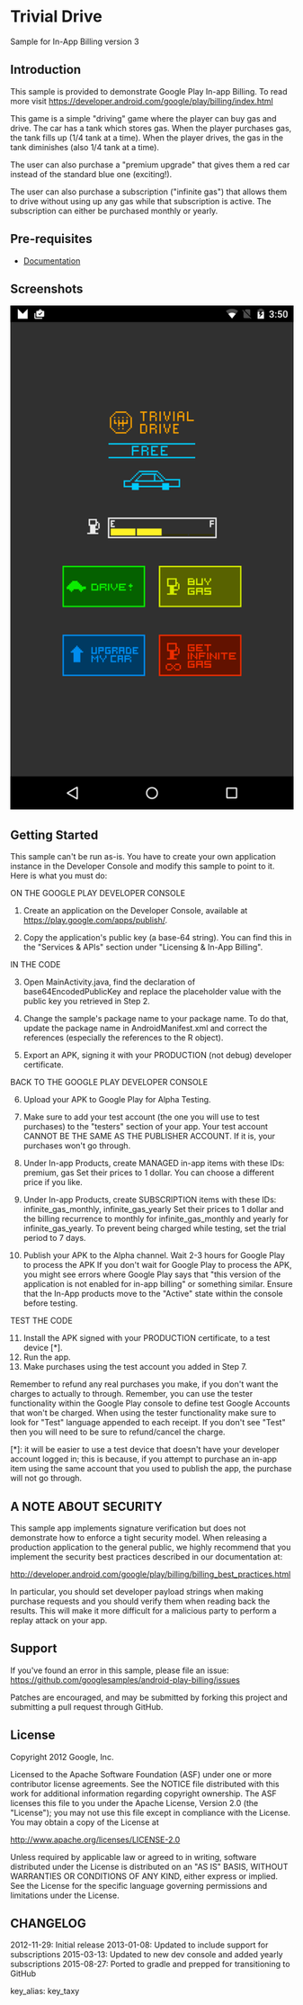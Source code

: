 Trivial Drive
============

Sample for In-App Billing version 3

Introduction
------------

This sample is provided to demonstrate Google Play In-app Billing. To read
more visit https://developer.android.com/google/play/billing/index.html

This game is a simple "driving" game where the player can buy gas
and drive. The car has a tank which stores gas. When the player purchases
gas, the tank fills up (1/4 tank at a time). When the player drives, the gas
in the tank diminishes (also 1/4 tank at a time).

The user can also purchase a "premium upgrade" that gives them a red car
instead of the standard blue one (exciting!).

The user can also purchase a subscription ("infinite gas") that allows them
to drive without using up any gas while that subscription is active. The
subscription can either be purchased monthly or yearly.

Pre-requisites
--------------

- [Documentation](https://developer.android.com/google/play/billing/billing_overview.html)

Screenshots
-----------
![Screenshot1](playstore/screenshot1.png)

Getting Started
---------------

This sample can't be run as-is. You have to create your own
application instance in the Developer Console and modify this
sample to point to it. Here is what you must do:

ON THE GOOGLE PLAY DEVELOPER CONSOLE

1. Create an application on the Developer Console, available at
   https://play.google.com/apps/publish/.

2. Copy the application's public key (a base-64 string). You can find this in
   the "Services & APIs" section under "Licensing & In-App Billing".

IN THE CODE

3. Open MainActivity.java, find the declaration of base64EncodedPublicKey and
   replace the placeholder value with the public key you retrieved in Step 2.

4. Change the sample's package name to your package name. To do that, update the
   package name in AndroidManifest.xml and correct the references (especially the
   references to the R object).

5. Export an APK, signing it with your PRODUCTION (not debug) developer certificate.

BACK TO THE GOOGLE PLAY DEVELOPER CONSOLE

6. Upload your APK to Google Play for Alpha Testing.

7. Make sure to add your test account (the one you will use to test purchases)
   to the "testers" section of your app. Your test account CANNOT BE THE SAME AS
   THE PUBLISHER ACCOUNT. If it is, your purchases won't go through.

8. Under In-app Products, create MANAGED in-app items with these IDs:
       premium, gas
   Set their prices to 1 dollar. You can choose a different price if you like.

9. Under In-app Products, create SUBSCRIPTION items with these IDs:
       infinite_gas_monthly, infinite_gas_yearly
   Set their prices to 1 dollar and the billing recurrence to monthly for
   infinite_gas_monthly and yearly for infinite_gas_yearly. To prevent being charged
   while testing, set the trial period to 7 days.

10. Publish your APK to the Alpha channel. Wait 2-3 hours for Google Play to process the APK
   If you don't wait for Google Play to process the APK, you might see errors where Google Play
   says that "this version of the application is not enabled for in-app billing" or something
   similar. Ensure that the In-App products move to the "Active" state within the console before
   testing.

TEST THE CODE

11. Install the APK signed with your PRODUCTION certificate, to a
test device [*].
12. Run the app.
13. Make purchases using the test account you added in Step 7.

Remember to refund any real purchases you make, if you don't want the
charges to actually to through. Remember, you can use the tester functionality within
the Google Play console to define test Google Accounts that won't be charged.
When using the tester functionality make sure to look for "Test" language appended
to each receipt. If you don't see "Test" then you will need to be sure to refund/cancel
the charge.

[*]: it will be easier to use a test device that doesn't have your
developer account logged in; this is because, if you attempt to purchase
an in-app item using the same account that you used to publish the app,
the purchase will not go through.

A NOTE ABOUT SECURITY
---------------------

This sample app implements signature verification but does not demonstrate
how to enforce a tight security model. When releasing a production application
to the general public, we highly recommend that you implement the security best
practices described in our documentation at:

http://developer.android.com/google/play/billing/billing_best_practices.html

In particular, you should set developer payload strings when making purchase
requests and you should verify them when reading back the results. This will make
it more difficult for a malicious party to perform a replay attack on your app.

Support
-------
If you've found an error in this sample, please file an issue:
https://github.com/googlesamples/android-play-billing/issues

Patches are encouraged, and may be submitted by forking this project and
submitting a pull request through GitHub.

License
-------
Copyright 2012 Google, Inc.

Licensed to the Apache Software Foundation (ASF) under one or more contributor
license agreements.  See the NOTICE file distributed with this work for
additional information regarding copyright ownership.  The ASF licenses this
file to you under the Apache License, Version 2.0 (the "License"); you may not
use this file except in compliance with the License.  You may obtain a copy of
the License at

  http://www.apache.org/licenses/LICENSE-2.0

Unless required by applicable law or agreed to in writing, software
distributed under the License is distributed on an "AS IS" BASIS, WITHOUT
WARRANTIES OR CONDITIONS OF ANY KIND, either express or implied.  See the
License for the specific language governing permissions and limitations under
the License.

CHANGELOG
---------

   2012-11-29: Initial release
   2013-01-08: Updated to include support for subscriptions
   2015-03-13: Updated to new dev console and added yearly subscriptions
   2015-08-27: Ported to gradle and prepped for transitioning to GitHub
   
key_alias: key_taxy 
